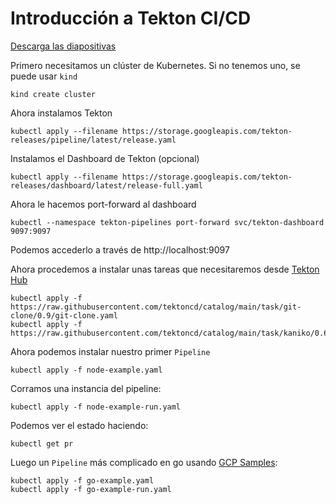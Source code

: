 # Introducción a Tekton CI/CD

[Descarga las diapositivas](slides.pdf)

Primero necesitamos un clúster de Kubernetes. Si no tenemos uno, se puede usar `kind`
```
kind create cluster
```

Ahora instalamos Tekton
```
kubectl apply --filename https://storage.googleapis.com/tekton-releases/pipeline/latest/release.yaml
```

Instalamos el Dashboard de Tekton (opcional)
```
kubectl apply --filename https://storage.googleapis.com/tekton-releases/dashboard/latest/release-full.yaml
```

Ahora le hacemos port-forward al dashboard
```
kubectl --namespace tekton-pipelines port-forward svc/tekton-dashboard 9097:9097
```

Podemos accederlo a través de http://localhost:9097

Ahora procedemos a instalar unas tareas que necesitaremos desde [Tekton Hub](https://hub.tekton.dev/)

```
kubectl apply -f https://raw.githubusercontent.com/tektoncd/catalog/main/task/git-clone/0.9/git-clone.yaml
kubectl apply -f https://raw.githubusercontent.com/tektoncd/catalog/main/task/kaniko/0.6/kaniko.yaml
```

Ahora podemos instalar nuestro primer `Pipeline`

```
kubectl apply -f node-example.yaml
```

Corramos una instancia del pipeline:
```
kubectl apply -f node-example-run.yaml
```

Podemos ver el estado haciendo:
```
kubectl get pr
```

Luego un `Pipeline` más complicado en go usando [GCP Samples](https://github.com/GoogleCloudPlatform/golang-samples/tree/main/run/helloworld):
```
kubectl apply -f go-example.yaml
kubectl apply -f go-example-run.yaml
```